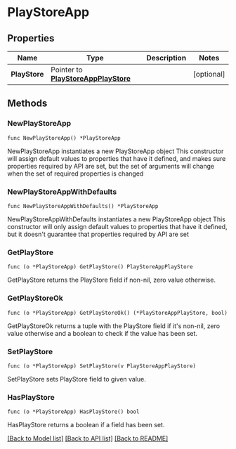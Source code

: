 # PlayStoreApp

## Properties

Name | Type | Description | Notes
------------ | ------------- | ------------- | -------------
**PlayStore** | Pointer to [**PlayStoreAppPlayStore**](PlayStoreAppPlayStore.md) |  | [optional] 

## Methods

### NewPlayStoreApp

`func NewPlayStoreApp() *PlayStoreApp`

NewPlayStoreApp instantiates a new PlayStoreApp object
This constructor will assign default values to properties that have it defined,
and makes sure properties required by API are set, but the set of arguments
will change when the set of required properties is changed

### NewPlayStoreAppWithDefaults

`func NewPlayStoreAppWithDefaults() *PlayStoreApp`

NewPlayStoreAppWithDefaults instantiates a new PlayStoreApp object
This constructor will only assign default values to properties that have it defined,
but it doesn't guarantee that properties required by API are set

### GetPlayStore

`func (o *PlayStoreApp) GetPlayStore() PlayStoreAppPlayStore`

GetPlayStore returns the PlayStore field if non-nil, zero value otherwise.

### GetPlayStoreOk

`func (o *PlayStoreApp) GetPlayStoreOk() (*PlayStoreAppPlayStore, bool)`

GetPlayStoreOk returns a tuple with the PlayStore field if it's non-nil, zero value otherwise
and a boolean to check if the value has been set.

### SetPlayStore

`func (o *PlayStoreApp) SetPlayStore(v PlayStoreAppPlayStore)`

SetPlayStore sets PlayStore field to given value.

### HasPlayStore

`func (o *PlayStoreApp) HasPlayStore() bool`

HasPlayStore returns a boolean if a field has been set.


[[Back to Model list]](../README.md#documentation-for-models) [[Back to API list]](../README.md#documentation-for-api-endpoints) [[Back to README]](../README.md)



